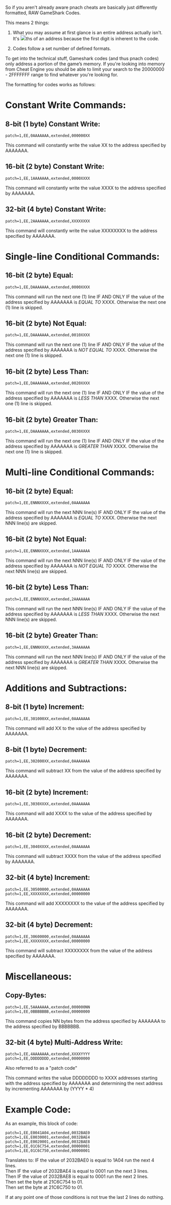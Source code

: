 So if you aren't already aware pnach cheats are basically just differently formatted, RAW GameShark Codes.

This means 2 things:

1. What you may assume at first glance is an entire address actually isn't. It's <img src="https://render.githubusercontent.com/render/math?math=\frac{7}{8}">ths of an address because the first digit is inherent to the code.

2. Codes follow a set number of defined formats.

To get into the technical stuff, Gameshark codes (and thus pnach codes) only address a portion of the game’s memory. If you're looking into memory from Cheat Engine you should be able to limit your search to the 20000000 - 2FFFFFFF range to find whatever you're looking for.

The formatting for codes works as follows:

# Constant Write Commands:

## 8-bit (1 byte) Constant Write:
```
patch=1,EE,0AAAAAAA,extended,000000XX
```

This command will constantly write the value XX to the address specified by AAAAAAA.

## 16-bit (2 byte) Constant Write:
```
patch=1,EE,1AAAAAAA,extended,0000XXXX
```

This command will constantly write the value XXXX to the address specified by AAAAAAA.

## 32-bit (4 byte) Constant Write:
```
patch=1,EE,2AAAAAAA,extended,XXXXXXXX
```

This command will constantly write the value XXXXXXXX to the address specified by AAAAAAA.

# Single-line Conditional Commands:

## 16-bit (2 byte) Equal:
```
patch=1,EE,DAAAAAAA,extended,0000XXXX
```

This command will run the next one (1) line IF AND ONLY IF the value of the address specified by AAAAAAA is *EQUAL TO* XXXX. Otherwise the next one (1) line is skipped.

## 16-bit (2 byte) Not Equal:
```
patch=1,EE,DAAAAAAA,extended,0010XXXX
```

This command will run the next one (1) line IF AND ONLY IF the value of the address specified by AAAAAAA is *NOT EQUAL TO* XXXX. Otherwise the next one (1) line is skipped.

## 16-bit (2 byte) Less Than:
```
patch=1,EE,DAAAAAAA,extended,0020XXXX
```

This command will run the next one (1) line IF AND ONLY IF the value of the address specified by AAAAAAA is *LESS THAN* XXXX. Otherwise the next one (1) line is skipped.

## 16-bit (2 byte) Greater Than:
```
patch=1,EE,DAAAAAAA,extended,0030XXXX
```

This command will run the next one (1) line IF AND ONLY IF the value of the address specified by AAAAAAA is *GREATER THAN* XXXX. Otherwise the next one (1) line is skipped.

# Multi-line Conditional Commands:

## 16-bit (2 byte) Equal:
```
patch=1,EE,ENNNXXXX,extended,0AAAAAAA
```

This command will run the next NNN line(s) IF AND ONLY IF the value of the address specified by AAAAAAA is *EQUAL TO* XXXX. Otherwise the next NNN line(s) are skipped.

## 16-bit (2 byte) Not Equal:
```
patch=1,EE,ENNNXXXX,extended,1AAAAAAA
```

This command will run the next NNN line(s) IF AND ONLY IF the value of the address specified by AAAAAAA is *NOT EQUAL TO* XXXX. Otherwise the next NNN line(s) are skipped.

## 16-bit (2 byte) Less Than:
```
patch=1,EE,ENNNXXXX,extended,2AAAAAAA
```

This command will run the next NNN line(s) IF AND ONLY IF the value of the address specified by AAAAAAA is *LESS THAN* XXXX. Otherwise the next NNN line(s) are skipped.

## 16-bit (2 byte) Greater Than:
```
patch=1,EE,ENNNXXXX,extended,3AAAAAAA
```

This command will run the next NNN line(s) IF AND ONLY IF the value of the address specified by AAAAAAA is *GREATER THAN* XXXX. Otherwise the next NNN line(s) are skipped.

# Additions and Subtractions:

## 8-bit (1 byte) Increment:
```
patch=1,EE,301000XX,extended,0AAAAAAA
```

This command will add XX to the value of the address specified by AAAAAAA.

## 8-bit (1 byte) Decrement:
```
patch=1,EE,302000XX,extended,0AAAAAAA
```

This command will subtract XX from the value of the address specified by AAAAAAA.

## 16-bit (2 byte) Increment:
```
patch=1,EE,3030XXXX,extended,0AAAAAAA
```

This command will add XXXX to the value of the address specified by AAAAAAA.

## 16-bit (2 byte) Decrement:
```
patch=1,EE,3040XXXX,extended,0AAAAAAA
```

This command will subtract XXXX from the value of the address specified by AAAAAAA.

## 32-bit (4 byte) Increment:
```
patch=1,EE,30500000,extended,0AAAAAAA
patch=1,EE,XXXXXXXX,extended,00000000
```

This command will add XXXXXXXX to the value of the address specified by AAAAAAA.

## 32-bit (4 byte) Decrement:
```
patch=1,EE,30600000,extended,0AAAAAAA
patch=1,EE,XXXXXXXX,extended,00000000
```

This command will subtract XXXXXXXX from the value of the address specified by AAAAAAA.

# Miscellaneous:

## Copy-Bytes:
```
patch=1,EE,5AAAAAAA,extended,000000NN
patch=1,EE,0BBBBBBB,extended,00000000
```

This command copies NN bytes from the address specified by AAAAAAA to the address specified by BBBBBBB.

## 32-bit (4 byte) Multi-Address Write:
```
patch=1,EE,4AAAAAAA,extended,XXXXYYYY
patch=1,EE,DDDDDDDD,extended,00000000
```

Also referred to as a "patch code"

This command writes the value DDDDDDDD to XXXX addresses starting with the address specified by AAAAAAA and determining the next address by incrementing AAAAAAA by (YYYY * 4)

# Example Code:
As an example, this block of code:
```
patch=1,EE,E0041A04,extended,0032BAE0
patch=1,EE,E0030001,extended,0032BAE4
patch=1,EE,E0020001,extended,0032BAE8
patch=1,EE,01C6C754,extended,00000001
patch=1,EE,01C6C750,extended,00000001
```

Translates to:
IF the value of 2032BAE0 is equal to 1A04 run the next 4 lines.\
Then IF the value of 2032BAE4 is equal to 0001 run the next 3 lines.\
Then IF the value of 2032BAE8 is equal to 0001 run the next 2 lines.\
Then set the byte at 21C6C754 to 01.\
Then set the byte at 21C6C750 to 01.

If at any point one of those conditions is not true the last 2 lines do nothing.

